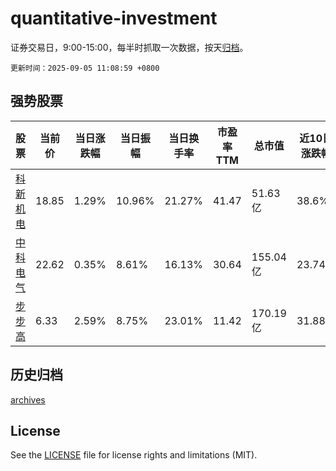 # quantitative-investment

证券交易日，9:00-15:00，每半时抓取一次数据，按天[归档](archives)。

`更新时间：2025-09-05 11:08:59 +0800`

## 强势股票

|股票|当前价|当日涨跌幅|当日振幅|当日换手率|市盈率TTM|总市值|近10日涨跌幅|
|----|----|----|----|----|----|----|----|
|[科新机电](https://xueqiu.com/S/SZ300092)|18.85|1.29%|10.96%|21.27%|41.47|51.63亿|38.6%|
|[中科电气](https://xueqiu.com/S/SZ300035)|22.62|0.35%|8.61%|16.13%|30.64|155.04亿|23.74%|
|[步步高](https://xueqiu.com/S/SZ002251)|6.33|2.59%|8.75%|23.01%|11.42|170.19亿|31.88%|

## 历史归档

[archives](archives)

## License

See the [LICENSE](LICENSE) file for license rights and limitations (MIT).